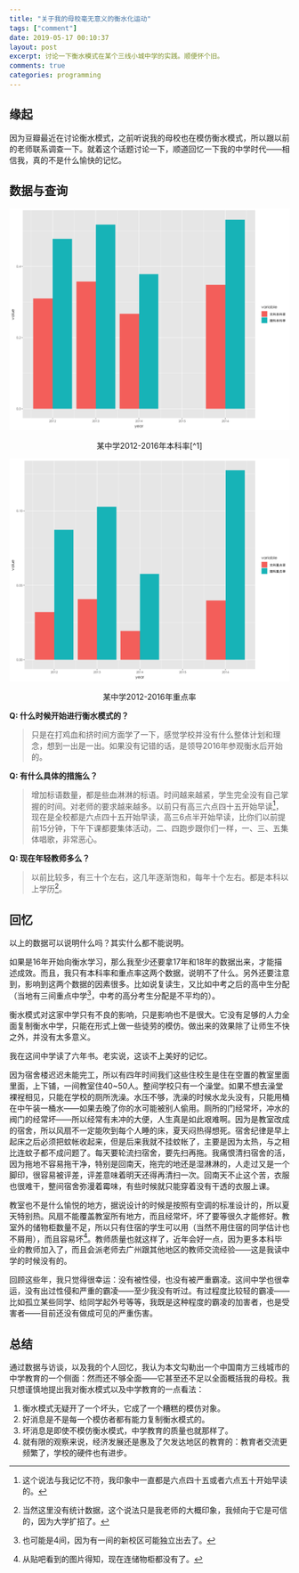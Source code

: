 ```yaml
---
title: "关于我的母校毫无意义的衡水化运动"
tags: ["comment"]
date: 2019-05-17 00:10:37
layout: post
excerpt: 讨论一下衡水模式在某个三线小城中学的实践。顺便怀个旧。
comments: true
categories: programming
---
```


## 缘起 ##

因为豆瓣最近在讨论衡水模式，之前听说我的母校也在模仿衡水模式，所以跟以前的老师联系调查一下。就着这个话题讨论一下，顺道回忆一下我的中学时代——相信我，真的不是什么愉快的记忆。

## 数据与查询 ##

![本科率](/images/lems_u.png)
<center> 某中学2012-2016年本科率[^1] </center>

![重点率](/images/lems_p.png)
<center> 某中学2012-2016年重点率 </center>


**Q: 什么时候开始进行衡水模式的？**

> 只是在打鸡血和挤时间方面学了一下，感觉学校并没有什么整体计划和理念，想到一出是一出。如果没有记错的话，是领导2016年参观衡水后开始的。

**Q: 有什么具体的措施么？**

> 增加标语数量，都是些血淋淋的标语。时间越来越紧，学生完全没有自己掌握的时间。对老师的要求越来越多。以前只有高三六点四十五开始早读[^2]，现在是全校都是六点四十五开始早读，高三6点半开始早读，比你们以前提前15分钟，下午下课都要集体活动，二、四跑步跟你们一样，一、三、五集体唱歌，非常恶心。

**Q: 现在年轻教师多么？**

> 以前比较多，有三十个左右，这几年逐渐饱和，每年十个左右。都是本科以上学历[^3]。

## 回忆 ##

以上的数据可以说明什么吗？其实什么都不能说明。

如果是16年开始向衡水学习，那么我至少还要拿17年和18年的数据出来，才能描述成效。而且，我只有本科率和重点率这两个数据，说明不了什么。另外还要注意到，影响到这两个数据的因素很多。比如说复读生，又比如中考之后的高中生分配（当地有三间重点中学[^4]，中考的高分考生分配是不平均的）。

衡水模式对这家中学只有不良的影响，只是影响也不是很大。它没有足够的人力全面复制衡水中学，只能在形式上做一些徒劳的模仿。做出来的效果除了让师生不快之外，并没有太多意义。

我在这间中学读了六年书。老实说，这谈不上美好的记忆。

因为宿舍楼迟迟未能完工，所以有四年时间我们这些住校生是住在空置的教室里面里面，上下铺，一间教室住40~50人。整间学校只有一个澡堂。如果不想去澡堂裸裎相见，只能在学校的厕所洗澡。水压不够，洗澡的时候水龙头没有，只能用桶在中午装一桶水——如果去晚了你的水可能被别人偷用。厕所的门经常坏，冲水的阀门的经常坏——所以经常有未冲的大便，人生真是如此艰难啊。因为是教室改成的宿舍，所以风扇不一定能吹到每个人睡的床，夏天闷热得想死。宿舍纪律是早上起床之后必须把蚊帐收起来，但是后来我就不挂蚊帐了，主要是因为太热，与之相比连蚊子都不成问题了。每天要轮流扫宿舍，要先扫再拖。我痛恨清扫宿舍的活，因为拖地不容易拖干净，特别是回南天，拖完的地还是湿淋淋的，人走过又是一个脚印，很容易被评差，评差意味着明天还得再清扫一次。回南天不止这个苦，衣服也很难干，整间宿舍弥漫着霉味，有些时候就只能穿着没有干透的衣服上课。

教室也不是什么愉悦的地方，据说设计的时候是按照有空调的标准设计的，所以夏天特别热。风扇不能覆盖教室所有地方，而且经常坏，坏了要等很久才能修好。教室外的储物柜数量不足，所以只有住宿的学生可以用（当然不用住宿的同学估计也不屑用），而且容易坏[^5]。教师质量也就这样了，近年会好一点，因为更多本科毕业的教师加入了，而且会派老师去广州跟其他地区的教师交流经验——这是我读中学的时候没有的。

回顾这些年，我只觉得很幸运：没有被性侵，也没有被严重霸凌。这间中学也很幸运，没有出过性侵和严重的霸凌——至少我没有听过。有过程度比较轻的霸凌——比如孤立某些同学、给同学起外号等等，我既是这种程度的霸凌的加害者，也是受害者——目前还没有做成可见的严重伤害。

## 总结 ##

通过数据与访谈，以及我的个人回忆，我认为本文勾勒出一个中国南方三线城市的中学教育的一个侧面：然而还不够全面——它甚至还不足以全面概括我的母校。我只想谨慎地提出我对衡水模式以及中学教育的一点看法：

1. 衡水模式无疑开了一个坏头，它成了一个糟糕的模仿对象。
2. 好消息是不是每一个模仿者都有能力复制衡水模式的。
3. 坏消息是即使不模仿衡水模式，中学教育的质量也就那样了。
4. 就有限的观察来说，经济发展还是惠及了欠发达地区的教育的：教育者交流更频繁了，学校的硬件也有进步。


[^1]: 缺2015年数据，因为原始数据就只有成绩单，没有统计数字。

[^2]: 这个说法与我记忆不符，我印象中一直都是六点四十五或者六点五十开始早读的。

[^3]: 当然这里没有统计数据，这个说法只是我老师的大概印象，我倾向于它是可信的，因为大学扩招了。

[^4]: 也可能是4间，因为有一间的新校区可能独立出去了。

[^5]: 从贴吧看到的图片得知，现在连储物柜都没有了。
